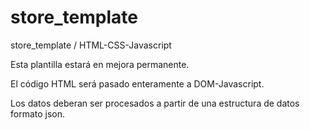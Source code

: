 # store_template
store_template / HTML-CSS-Javascript

Esta plantilla estará en mejora permanente.

El código HTML será pasado enteramente a DOM-Javascript.

Los datos deberan ser procesados a partir de una estructura de datos formato json.
